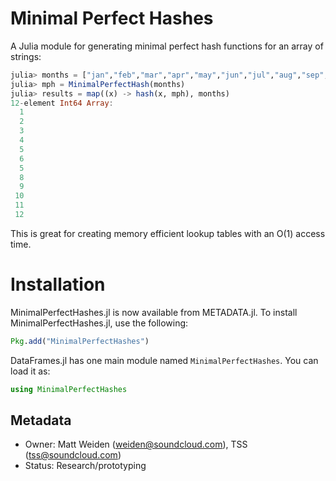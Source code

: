 Minimal Perfect Hashes
======================

A Julia module for generating minimal perfect hash functions for an array of strings:
```julia
julia> months = ["jan","feb","mar","apr","may","jun","jul","aug","sep","oct","nov","dec"]
julia> mph = MinimalPerfectHash(months)
julia> results = map((x) -> hash(x, mph), months)
12-element Int64 Array:
  1
  2
  3
  4
  5
  6
  5
  8
  9
 10
 11
 12
```
This is great for creating memory efficient lookup tables with an O(1) access time.

# Installation

MinimalPerfectHashes.jl is now available from METADATA.jl. To install MinimalPerfectHashes.jl, use the following:

```julia
Pkg.add("MinimalPerfectHashes")
```

DataFrames.jl has one main module named `MinimalPerfectHashes`. You can load it as:

```julia
using MinimalPerfectHashes
```

## Metadata

  * Owner: Matt Weiden (weiden@soundcloud.com), TSS (tss@soundcloud.com)
  * Status: Research/prototyping
